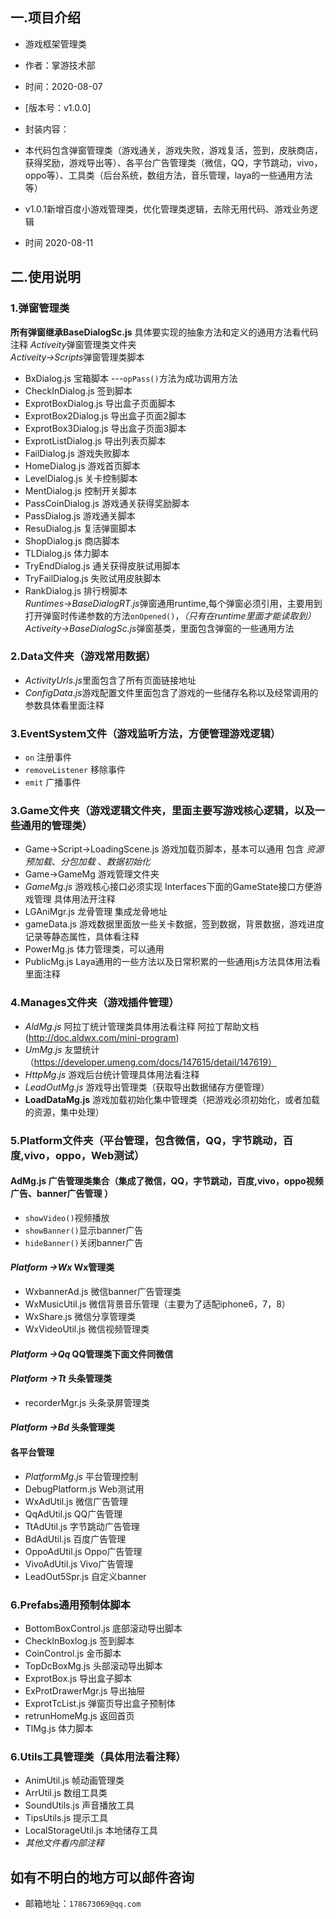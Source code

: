 ## 一.项目介绍  
 * 游戏框架管理类  
 * 作者：掌游技术部  
 * 时间：2020-08-07
 * [版本号：v1.0.0]  
 * 封装内容：
* 本代码包含弹窗管理类（游戏通关，游戏失败，游戏复活，签到，皮肤商店，获得奖励，游戏导出等）、各平台广告管理类（微信，QQ，字节跳动，vivo，oppo等）、工具类（后台系统，数组方法，音乐管理，laya的一些通用方法等）

* v1.0.1新增百度小游戏管理类，优化管理类逻辑，去除无用代码、游戏业务逻辑
* 时间 2020-08-11

## 二.使用说明
### 1.弹窗管理类  
**所有弹窗继承BaseDialogSc.js** 具体要实现的抽象方法和定义的通用方法看代码注释
*Activeity*弹窗管理类文件夹  
*Activeity->Scripts*弹窗管理类脚本
* BxDialog.js 宝箱脚本  ---`opPass()`方法为成功调用方法
* CheckInDialog.js 签到脚本  
* ExprotBoxDialog.js 导出盒子页面脚本  
* ExprotBox2Dialog.js 导出盒子页面2脚本  
* ExprotBox3Dialog.js 导出盒子页面3脚本  
* ExprotListDialog.js 导出列表页脚本  
* FailDialog.js 游戏失败脚本  
* HomeDialog.js 游戏首页脚本  
* LevelDialog.js 关卡控制脚本  
* MentDialog.js 控制开关脚本  
* PassCoinDialog.js 游戏通关获得奖励脚本  
* PassDialog.js 游戏通关脚本  
* ResuDialog.js 复活弹窗脚本  
* ShopDialog.js 商店脚本  
* TLDialog.js 体力脚本  
* TryEndDialog.js 通关获得皮肤试用脚本  
* TryFailDialog.js 失败试用皮肤脚本  
* RankDialog.js 排行榜脚本  
*Runtimes->BaseDialogRT.js*弹窗通用runtime,每个弹窗必须引用，主要用到打开弹窗时传递参数的方法`onOpened()`，_（只有在runtime里面才能读取到）_  
*Activeity->BaseDialogSc.js*弹窗基类，里面包含弹窗的一些通用方法

### 2.Data文件夹（游戏常用数据）  
* *ActivityUrls.js*里面包含了所有页面链接地址
* *ConfigData.js*游戏配置文件里面包含了游戏的一些储存名称以及经常调用的参数具体看里面注释  

### 3.EventSystem文件（游戏监听方法，方便管理游戏逻辑）  
* `on` 注册事件
* `removeListener` 移除事件
* `emit` 广播事件

### 3.Game文件夹（游戏逻辑文件夹，里面主要写游戏核心逻辑，以及一些通用的管理类）  
* Game->Script->LoadingScene.js 游戏加载页脚本，基本可以通用 包含 *资源预加载*、*分包加载* 、*数据初始化*  
* Game->GameMg 游戏管理文件夹
* *GameMg.js* 游戏核心接口必须实现 Interfaces下面的GameState接口方便游戏管理 具体用法开注释
* LGAniMgr.js 龙骨管理 集成龙骨地址
* gameData.js 游戏数据里面放一些关卡数据，签到数据，背景数据，游戏进度记录等静态属性，具体看注释
* PowerMg.js 体力管理类，可以通用
* PublicMg.js Laya通用的一些方法以及日常积累的一些通用js方法具体用法看里面注释  

### 4.Manages文件夹（游戏插件管理）  
* *AldMg.js* 阿拉丁统计管理类具体用法看注释 阿拉丁帮助文档(http://doc.aldwx.com/mini-program)  
* *UmMg.js* 友盟统计 （https://developer.umeng.com/docs/147615/detail/147619）  
* *HttpMg.js* 游戏后台统计管理具体用法看注释  
* *LeadOutMg.js* 游戏导出管理类（获取导出数据储存方便管理）  
* **LoadDataMg.js** 游戏加载初始化集中管理类（把游戏必须初始化，或者加载的资源，集中处理）  

### 5.Platform文件夹（平台管理，包含微信，QQ，字节跳动，百度,vivo，oppo，Web测试）  
#### **AdMg.js** 广告管理类集合（集成了微信，QQ，字节跳动，百度,vivo，oppo视频广告、banner广告管理 ）  
* `showVideo()`视频播放  
* `showBanner()`显示banner广告  
* `hideBanner()`关闭banner广告  


#### *Platform ->Wx* Wx管理类  
* WxbannerAd.js 微信banner广告管理类  
* WxMusicUtil.js 微信背景音乐管理（主要为了适配iphone6，7，8）
* WxShare.js 微信分享管理类  
* WxVideoUtil.js 微信视频管理类

#### *Platform ->Qq* QQ管理类下面文件同微信  

#### *Platform ->Tt* 头条管理类  
* recorderMgr.js 头条录屏管理类  

#### *Platform ->Bd* 头条管理类  

#### 各平台管理  
* *PlatformMg.js* 平台管理控制
* DebugPlatform.js Web测试用  
* WxAdUtil.js 微信广告管理  
* QqAdUtil.js QQ广告管理  
* TtAdUtil.js 字节跳动广告管理  
* BdAdUtil.js 百度广告管理  
* OppoAdUtil.js Oppo广告管理  
* VivoAdUtil.js Vivo广告管理  
* LeadOut5Spr.js 自定义banner


### 6.Prefabs通用预制体脚本  
* BottomBoxControl.js 底部滚动导出脚本  
* CheckInBoxlog.js 签到脚本  
* CoinControl.js 金币脚本  
* TopDcBoxMg.js 头部滚动导出脚本  
* ExprotBox.js 导出盒子脚本  
* ExProtDrawerMgr.js 导出抽屉  
* ExprotTcList.js 弹窗页导出盒子预制体  
* retrunHomeMg.js 返回首页  
* TlMg.js 体力脚本  

### 6.Utils工具管理类（具体用法看注释）  
* AnimUtil.js 帧动画管理类  
* ArrUtil.js 数组工具类  
* SoundUtils.js 声音播放工具  
* TipsUtils.js 提示工具  
* LocalStorageUtil.js 本地储存工具  
* *其他文件看内部注释*  

## 如有不明白的地方可以邮件咨询  
* 邮箱地址：`178673069@qq.com`
 







